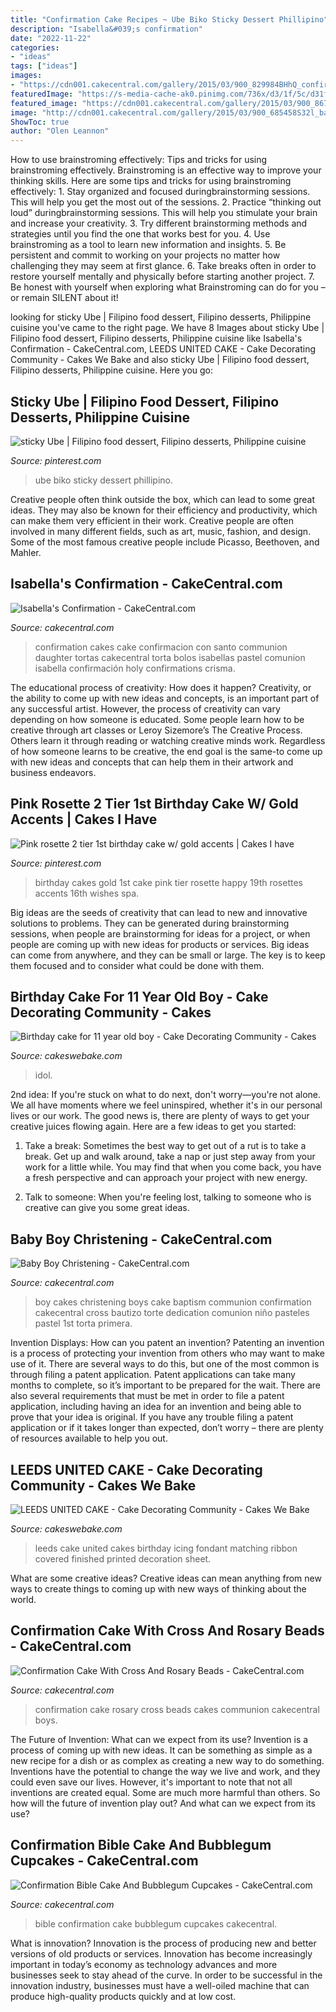 ```yaml
---
title: "Confirmation Cake Recipes ~ Ube Biko Sticky Dessert Phillipino"
description: "Isabella&#039;s confirmation"
date: "2022-11-22"
categories:
- "ideas"
tags: ["ideas"]
images:
- "https://cdn001.cakecentral.com/gallery/2015/03/900_829984BHhQ_confirmation-bible-cake-and-bubblegum-cupcakes.jpg"
featuredImage: "https://s-media-cache-ak0.pinimg.com/736x/d3/1f/5c/d31f5c11308b9e60054cf1eed7a218a1.jpg"
featured_image: "https://cdn001.cakecentral.com/gallery/2015/03/900_867483Cwkd_confirmation-cake-with-cross-and-rosary-beads.jpg"
image: "http://cdn001.cakecentral.com/gallery/2015/03/900_685458S32l_baby-boy-christening.jpg"
ShowToc: true
author: "Olen Leannon"
---
```



How to use brainstroming effectively: Tips and tricks for using brainstroming effectively.
Brainstroming is an effective way to improve your thinking skills. Here are some tips and tricks for using brainstroming effectively: 1. Stay organized and focused duringbrainstorming sessions. This will help you get the most out of the sessions. 2. Practice “thinking out loud” duringbrainstorming sessions. This will help you stimulate your brain and increase your creativity. 3. Try different brainstorming methods and strategies until you find the one that works best for you. 4. Use brainstroming as a tool to learn new information and insights. 5. Be persistent and commit to working on your projects no matter how challenging they may seem at first glance. 6. Take breaks often in order to restore yourself mentally and physically before starting another project. 7. Be honest with yourself when exploring what Brainstroming can do for you – or remain SILENT about it!

	

		
looking for sticky Ube | Filipino food dessert, Filipino desserts, Philippine cuisine you've came to the right page. We have 8 Images about sticky Ube | Filipino food dessert, Filipino desserts, Philippine cuisine like Isabella&#039;s Confirmation - CakeCentral.com, LEEDS UNITED CAKE - Cake Decorating Community - Cakes We Bake and also sticky Ube | Filipino food dessert, Filipino desserts, Philippine cuisine. Here you go:
		
    
## Sticky Ube | Filipino Food Dessert, Filipino Desserts, Philippine Cuisine

<img loading=lazy src="https://i.pinimg.com/736x/37/68/5b/37685b8d22d62049ef26e6bca61ae8a2.jpg" onerror="this.onerror=null;this.src='https://tse3.mm.bing.net/th?id=OIP.qbzLlmX6gsNKkD8ueMbUaQHaJ4&amp;pid=15.1';" alt="sticky Ube | Filipino food dessert, Filipino desserts, Philippine cuisine">

_Source: pinterest.com_

>ube biko sticky dessert phillipino. 

	

Creative people often think outside the box, which can lead to some great ideas. They may also be known for their efficiency and productivity, which can make them very efficient in their work. Creative people are often involved in many different fields, such as art, music, fashion, and design. Some of the most famous creative people include Picasso, Beethoven, and Mahler.

    
## Isabella&#039;s Confirmation - CakeCentral.com

<img loading=lazy src="https://cdn001.cakecentral.com/gallery/2015/03/900_882116PMHQ_isabellas-confirmation.jpg" onerror="this.onerror=null;this.src='https://tse4.mm.bing.net/th?id=OIP.Tm-A_1Q55RHzzk7qShGz5gHaJ4&amp;pid=15.1';" alt="Isabella&#039;s Confirmation - CakeCentral.com">

_Source: cakecentral.com_

>confirmation cakes cake confirmacion con santo communion daughter tortas cakecentral torta bolos isabellas pastel comunion isabella confirmación holy confirmations crisma. 

	

The educational process of creativity: How does it happen?
Creativity, or the ability to come up with new ideas and concepts, is an important part of any successful artist. However, the process of creativity can vary depending on how someone is educated. Some people learn how to be creative through art classes or Leroy Sizemore’s The Creative Process. Others learn it through reading or watching creative minds work. Regardless of how someone learns to be creative, the end goal is the same-to come up with new ideas and concepts that can help them in their artwork and business endeavors.

    
## Pink Rosette 2 Tier 1st Birthday Cake W/ Gold Accents | Cakes I Have

<img loading=lazy src="https://s-media-cache-ak0.pinimg.com/736x/d3/1f/5c/d31f5c11308b9e60054cf1eed7a218a1.jpg" onerror="this.onerror=null;this.src='https://tse3.mm.bing.net/th?id=OIP.2mDCrn8dll8Rk0nfwCtuugHaJ4&amp;pid=15.1';" alt="Pink rosette 2 tier 1st birthday cake w/ gold accents | Cakes I have">

_Source: pinterest.com_

>birthday cakes gold 1st cake pink tier rosette happy 19th rosettes accents 16th wishes spa. 

	

Big ideas are the seeds of creativity that can lead to new and innovative solutions to problems. They can be generated during brainstorming sessions, when people are brainstorming for ideas for a project, or when people are coming up with new ideas for products or services. Big ideas can come from anywhere, and they can be small or large. The key is to keep them focused and to consider what could be done with them.

    
## Birthday Cake For 11 Year Old Boy - Cake Decorating Community - Cakes

<img loading=lazy src="https://storage.ning.com/topology/rest/1.0/file/get/2727745266?profile=RESIZE_710x&amp;height=600" onerror="this.onerror=null;this.src='https://tse3.mm.bing.net/th?id=OIP.3CpDaeyc9GlO9kZQ3I-b_gHaJe&amp;pid=15.1';" alt="Birthday cake for 11 year old boy - Cake Decorating Community - Cakes">

_Source: cakeswebake.com_

>idol. 

	

2nd idea:
If you're stuck on what to do next, don't worry—you're not alone. We all have moments where we feel uninspired, whether it's in our personal lives or our work. The good news is, there are plenty of ways to get your creative juices flowing again.
Here are a few ideas to get you started:

1. Take a break: Sometimes the best way to get out of a rut is to take a break. Get up and walk around, take a nap or just step away from your work for a little while. You may find that when you come back, you have a fresh perspective and can approach your project with new energy.

2. Talk to someone: When you're feeling lost, talking to someone who is creative can give you some great ideas.

    
## Baby Boy Christening - CakeCentral.com

<img loading=lazy src="http://cdn001.cakecentral.com/gallery/2015/03/900_685458S32l_baby-boy-christening.jpg" onerror="this.onerror=null;this.src='https://tse2.mm.bing.net/th?id=OIP.J26agDzL_p-_ldCI9OZ-ZAHaLH&amp;pid=15.1';" alt="Baby Boy Christening - CakeCentral.com">

_Source: cakecentral.com_

>boy cakes christening boys cake baptism communion confirmation cakecentral cross bautizo torte dedication comunion niño pasteles pastel 1st torta primera. 

	

Invention Displays: How can you patent an invention?
Patenting an invention is a process of protecting your invention from others who may want to make use of it. There are several ways to do this, but one of the most common is through filing a patent application. Patent applications can take many months to complete, so it’s important to be prepared for the wait. There are also several requirements that must be met in order to file a patent application, including having an idea for an invention and being able to prove that your idea is original. If you have any trouble filing a patent application or if it takes longer than expected, don’t worry – there are plenty of resources available to help you out.

    
## LEEDS UNITED CAKE - Cake Decorating Community - Cakes We Bake

<img loading=lazy src="https://storage.ning.com/topology/rest/1.0/file/get/2729436011?profile=RESIZE_930x&amp;width=737" onerror="this.onerror=null;this.src='https://tse2.mm.bing.net/th?id=OIP.IAso59Txvpd0aNbIiuACTAHaFi&amp;pid=15.1';" alt="LEEDS UNITED CAKE - Cake Decorating Community - Cakes We Bake">

_Source: cakeswebake.com_

>leeds cake united cakes birthday icing fondant matching ribbon covered finished printed decoration sheet. 

	

What are some creative ideas?
Creative ideas can mean anything from new ways to create things to coming up with new ways of thinking about the world.

    
## Confirmation Cake With Cross And Rosary Beads - CakeCentral.com

<img loading=lazy src="https://cdn001.cakecentral.com/gallery/2015/03/900_867483Cwkd_confirmation-cake-with-cross-and-rosary-beads.jpg" onerror="this.onerror=null;this.src='https://tse1.mm.bing.net/th?id=OIP.j3v88VN2jYiQMNjPZyfImQHaJ6&amp;pid=15.1';" alt="Confirmation Cake With Cross And Rosary Beads - CakeCentral.com">

_Source: cakecentral.com_

>confirmation cake rosary cross beads cakes communion cakecentral boys. 

	

The Future of Invention: What can we expect from its use?
Invention is a process of coming up with new ideas. It can be something as simple as a new recipe for a dish or as complex as creating a new way to do something. Inventions have the potential to change the way we live and work, and they could even save our lives. However, it's important to note that not all inventions are created equal. Some are much more harmful than others. So how will the future of invention play out? And what can we expect from its use?

    
## Confirmation Bible Cake And Bubblegum Cupcakes - CakeCentral.com

<img loading=lazy src="https://cdn001.cakecentral.com/gallery/2015/03/900_829984BHhQ_confirmation-bible-cake-and-bubblegum-cupcakes.jpg" onerror="this.onerror=null;this.src='https://tse1.mm.bing.net/th?id=OIP.0CjxaWa94fHVb8xmcNm70QHaFj&amp;pid=15.1';" alt="Confirmation Bible Cake And Bubblegum Cupcakes - CakeCentral.com">

_Source: cakecentral.com_

>bible confirmation cake bubblegum cupcakes cakecentral. 

	

What is innovation?
Innovation is the process of producing new and better versions of old products or services. Innovation has become increasingly important in today’s economy as technology advances and more businesses seek to stay ahead of the curve. In order to be successful in the innovation industry, businesses must have a well-oiled machine that can produce high-quality products quickly and at low cost.

